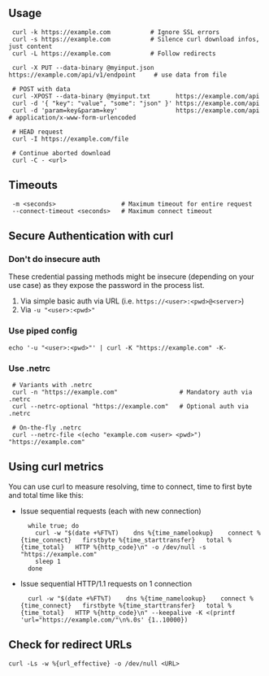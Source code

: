 ## Usage

     curl -k https://example.com           # Ignore SSL errors
     curl -s https://example.com           # Silence curl download infos, just content
     curl -L https://example.com           # Follow redirects
     
     curl -X PUT --data-binary @myinput.json https://example.com/api/v1/endpoint     # use data from file
     
     # POST with data
     curl -XPOST --data-binary @myinput.txt       https://example.com/api
     curl -d '{ "key": "value", "some": "json" }' https://example.com/api
     curl -d 'param=key&param=key'                https://example.com/api     # application/x-www-form-urlencoded
     
     # HEAD request
     curl -I https://example.com/file

     # Continue aborted download
     curl -C - <url>
     
## Timeouts

     -m <seconds>                  # Maximum timeout for entire request
     --connect-timeout <seconds>   # Maximum connect timeout

## Secure Authentication with curl

### Don't do insecure auth

These credential passing methods might be insecure (depending on your use case) as they expose the password in the process list.

1. Via simple basic auth via URL (i.e. `https://<user>:<pwd>@<server>`) 
2. Via `-u "<user>:<pwd>"`

### Use piped config

    echo '-u "<user>:<pwd>"' | curl -K "https://example.com" -K-

### Use .netrc
     
     # Variants with .netrc
     curl -n "https://example.com"                 # Mandatory auth via .netrc
     curl --netrc-optional "https://example.com"   # Optional auth via .netrc
     
     # On-the-fly .netrc
     curl --netrc-file <(echo "example.com <user> <pwd>") "https://example.com"


## Using curl metrics

You can use curl to measure resolving, time to connect, time to first byte and total time like this:

- Issue sequential requests (each with new connection)

        while true; do
          curl -w "$(date +%FT%T)    dns %{time_namelookup}    connect %{time_connect}   firstbyte %{time_starttransfer}   total %{time_total}   HTTP %{http_code}\n" -o /dev/null -s "https://example.com"
          sleep 1
        done

- Issue sequential HTTP/1.1 requests on 1 connection

        curl -w "$(date +%FT%T)    dns %{time_namelookup}    connect %{time_connect}   firstbyte %{time_starttransfer}   total %{time_total}   HTTP %{http_code}\n" --keepalive -K <(printf 'url="https://example.com/"\n%.0s' {1..10000})

## Check for redirect URLs

    curl -Ls -w %{url_effective} -o /dev/null <URL>
